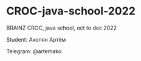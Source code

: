# CROC-java-school-2022

BRAINZ CROC, java school, oct to dec 2022

Student: Акопян Артём

Telegram: @artemako